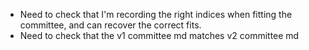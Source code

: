 - Need to check that I'm recording the right indices when fitting the committee, and can recover the correct fits. 
- Need to check that the v1 committee md matches v2 committee md
